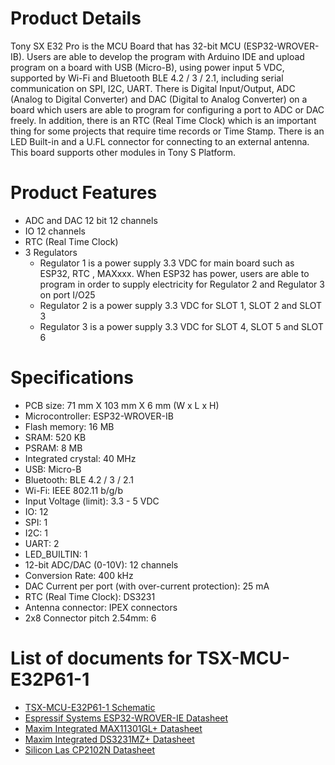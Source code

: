 # Product Details
Tony SX E32 Pro is the MCU Board that has 32-bit MCU (ESP32-WROVER-IB). Users are able to develop the program with Arduino IDE and upload program on a board with USB (Micro-B), using power input 5 VDC, supported by Wi-Fi and Bluetooth BLE 4.2 / 3 / 2.1, including serial communication on SPI, I2C, UART. There is Digital Input/Output, ADC (Analog to Digital Converter) and DAC (Digital to Analog Converter) on a board which users are able to program for configuring a port to ADC or DAC freely. In addition, there is an RTC (Real Time Clock) which is an important thing for some projects that require time records or Time Stamp. There is an LED Built-in and a U.FL connector for connecting to an external antenna. This board supports other modules in Tony S Platform.

# Product Features
- ADC and DAC 12 bit  12 channels
- IO 12 channels
- RTC (Real Time Clock)
- 3 Regulators
  - Regulator 1 is a power supply 3.3 VDC for main board such as ESP32, RTC , MAXxxx.
    When ESP32 has power, users are able to program in order to supply electricity for Regulator 2 and Regulator 3 on port I/O25
  - Regulator 2 is a power supply 3.3 VDC for SLOT 1, SLOT 2 and SLOT 3
  - Regulator 3 is a power supply 3.3 VDC for SLOT 4, SLOT 5 and SLOT 6

# Specifications
- PCB size: 71 mm X 103 mm X 6 mm (W x L x H)
- Microcontroller: ESP32-WROVER-IB
- Flash memory: 16 MB
- SRAM: 520 KB
- PSRAM: 8 MB
- Integrated crystal: 40 MHz
- USB: Micro-B
- Bluetooth: BLE 4.2 / 3 / 2.1
- Wi-Fi: IEEE 802.11 b/g/b
- Input Voltage (limit): 3.3 - 5 VDC
- IO: 12 
- SPI: 1
- I2C: 1
- UART: 2
- LED_BUILTIN: 1
- 12-bit ADC/DAC (0-10V): 12 channels
- Conversion Rate: 400 kHz
- DAC Current per port (with over-current protection): 25 mA 
- RTC (Real Time Clock): DS3231
- Antenna connector: IPEX connectors
- 2x8 Connector pitch 2.54mm: 6

# List of documents for TSX-MCU-E32P61-1
- [TSX-MCU-E32P61-1 Schematic](TSX-MCU-E32P61-1_SCH.pdf)
- [Espressif Systems ESP32-WROVER-IE Datasheet](https://www.espressif.com/sites/default/files/documentation/esp32-wrover-e_esp32-wrover-ie_datasheet_en.pdf)
- [Maxim Integrated MAX11301GL+ Datasheet](https://datasheets.maximintegrated.com/en/ds/MAX11301.pdf)
- [Maxim Integrated DS3231MZ+ Datasheet](https://datasheets.maximintegrated.com/en/ds/DS3231M.pdf)
- [Silicon Las CP2102N Datasheet](https://www.silabs.com/documents/public/data-sheets/cp2102n-datasheet.pdf)

